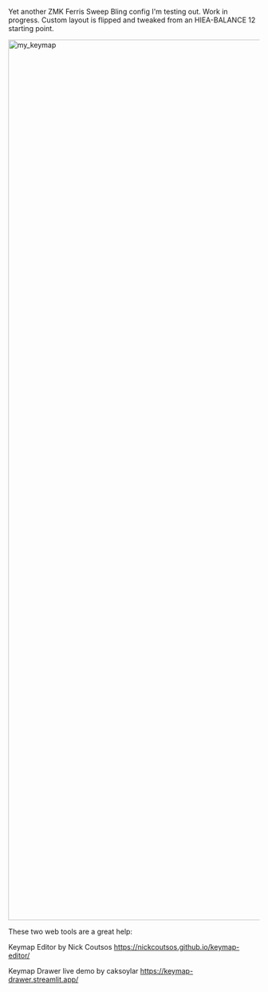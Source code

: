 Yet another ZMK Ferris Sweep Bling config I'm testing out. Work in progress. Custom layout is flipped and tweaked from an HIEA-BALANCE 12 starting point.

<img width="915" height="1764" alt="my_keymap" src="https://github.com/user-attachments/assets/0ca941d6-055d-4680-b286-cd70cc9a55cb" />

These two web tools are a great help:

Keymap Editor by Nick Coutsos https://nickcoutsos.github.io/keymap-editor/

Keymap Drawer live demo by caksoylar https://keymap-drawer.streamlit.app/
